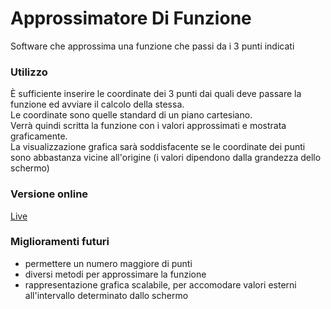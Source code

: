 # Approssimatore Di Funzione
 Software che approssima una funzione che passi da i 3 punti indicati
 
 ### Utilizzo
 È sufficiente inserire le coordinate dei 3 punti dai quali deve passare la funzione ed avviare il calcolo della stessa.<br>
 Le coordinate sono quelle standard di un piano cartesiano.<br>
 Verrà quindi scritta la funzione con i valori approssimati e mostrata graficamente.<br>
 La visualizzazione grafica sarà soddisfacente se le coordinate dei punti sono abbastanza vicine all'origine (i valori dipendono dalla grandezza dello schermo)
 
 ### Versione online
 [Live](https://editor.p5js.org/Tend/present/dLDb3_20W)
 
 ### Miglioramenti futuri
 - permettere un numero maggiore di punti
 - diversi metodi per approssimare la funzione
 - rappresentazione grafica scalabile, per accomodare valori esterni all'intervallo determinato dallo schermo
